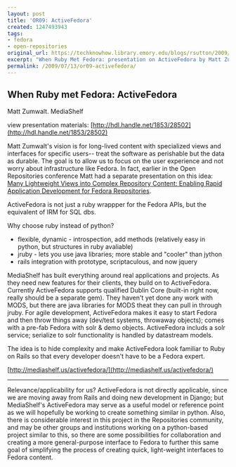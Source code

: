 ```yaml
---
layout: post
title: 'OR09: ActiveFedora'
created: 1247493943
tags:
- fedora
- open-repositories
original_url: https://techknowhow.library.emory.edu/blogs/rsutton/2009/07/13/or09-activefedora
excerpt: "When Ruby Met Fedora: presentation on ActiveFedora by Matt Zumwalt of MediaShelf"
permalink: /2009/07/13/or09-activefedora/
---
```

## When Ruby met Fedora: ActiveFedora

Matt Zumwalt. MediaShelf

view presentation materials: [http://hdl.handle.net/1853/28502](http://hdl.handle.net/1853/28502)

Matt Zumwalt's vision is for long-lived content with specialized views and interfaces for specific users-- treat the software as perishable but the data as durable. The goal is to allow us to focus on the user experience and not worry about infrastructure like Fedora. In fact, earlier in the Open Repositories conference Matt had a separate presentation on this idea: [Many Lightweight Views into Complex Repository Content: Enabling Rapid Application Development for Fedora Repositories](http://hdl.handle.net/1853/28418).</p>

ActiveFedora is not just a ruby wrappper for the Fedora APIs, but the equivalent of IRM for SQL dbs.

Why choose ruby instead of python?

* flexible, dynamic - introspection, add methods (relatively easy in python, but structures in ruby avaliable)
* jruby - lets you use java libraries; more stable and "cooler" than jython
* rails integration with prototype, scriptaculous, and now jquery

MediaShelf has built everything around real applications and projects. As they need new features for their clients, they build on to ActiveFedora. Currently ActiveFedora supports qualified Dublin Core (built-in right now, really should be a separate gem). They haven't yet done any work with MODS, but there are java libraries for MODS theat they can pull in through jruby. For agile development, ActiveFedora makes it easy to start Fedora and then throw things away (dev/test systems, throwaway objects); comes with a pre-fab Fedora with solr &amp; demo objects. ActiveFedora includs a solr service; serialize to solr functionality is handled by datastream models.

The idea is to hide complexity and make ActiveFedora look familiar to Ruby on Rails so that every developer doesn't have to be a Fedora expert.

[http://mediashelf.us/activefedora/](http://mediashelf.us/activefedora/)

* * *

Relevance/applicability for us? ActiveFedora is not directly applicable, since we are moving away from Rails and doing new development in Django; but MediaShelf's ActiveFedora may serve as a useful model or reference point as we will hopefully be working to create something similar in python. Also, there is considerable interest in this project in the Repositories community, and may be other groups and institutions working on a python-based project similar to this, so there are some possibilities for collaboration and creating a more general-purpose interface to Fedora to further this same goal of simplifying the process of creating quick, light-weight interfaces to Fedora content.
